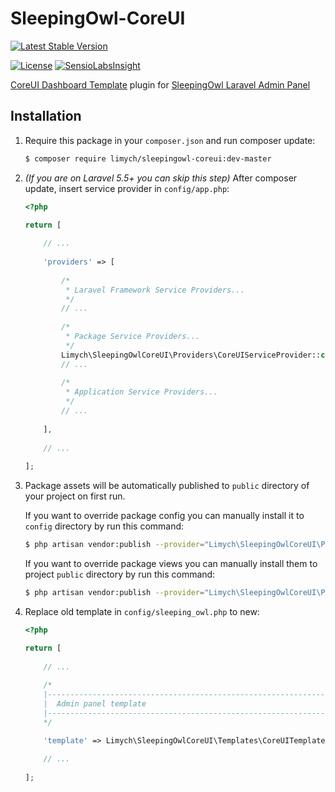 # SleepingOwl-CoreUI

[![Latest Stable Version](https://poser.pugx.org/Limych/sleepingowl-coreui/v/stable)](https://packagist.org/packages/Limych/sleepingowl-coreui)

[![License](https://poser.pugx.org/Limych/sleepingowl-coreui/license)](https://packagist.org/packages/Limych/sleepingowl-coreui)
[![SensioLabsInsight](https://insight.sensiolabs.com/projects/95eb3ace-6372-4418-bfb3-81ba25240dcd/mini.png)](https://insight.sensiolabs.com/projects/95eb3ace-6372-4418-bfb3-81ba25240dcd)

[CoreUI Dashboard Template](http://coreui.io/) plugin for [SleepingOwl Laravel Admin Panel](http://sleepingowladmin.ru/)

## Installation

1. Require this package in your `composer.json` and run composer update:

    ```bash
    $ composer require limych/sleepingowl-coreui:dev-master
    ```

2. *(If you are on Laravel 5.5+ you can skip this step)* After composer update, insert service provider in `config/app.php`:
	```php
    <?php
    
    return [
       
        // ...
       
        'providers' => [
           
            /*
             * Laravel Framework Service Providers...
             */
            // ...
            
            /*
             * Package Service Providers...
             */
            Limych\SleepingOwlCoreUI\Providers\CoreUIServiceProvider::class,
            // ...
        
            /*
             * Application Service Providers...
             */
            // ...
           
        ],
       
        // ...
       
    ];
	```

3. Package assets will be automatically published to `public` directory of your project on first run.

    If you want to override package config you can manually install it to `config` directory by run this command:

    ```bash
    $ php artisan vendor:publish --provider="Limych\SleepingOwlCoreUI\Providers\CoreUIServiceProvider" --tag=config
    ```
    
    If you want to override package views you can manually install them to project `public` directory by run this command:

    ```bash
    $ php artisan vendor:publish --provider="Limych\SleepingOwlCoreUI\Providers\CoreUIServiceProvider" --tag=views
    ```

4. Replace old template in `config/sleeping_owl.php` to new:

    ```php
    <?php

    return [
     
        // ...
     
        /*
        |--------------------------------------------------------------------------
        |  Admin panel template
        |--------------------------------------------------------------------------
        */
    
        'template' => Limych\SleepingOwlCoreUI\Templates\CoreUITemplate::class,
        
        // ...
     
    ];
    ```

